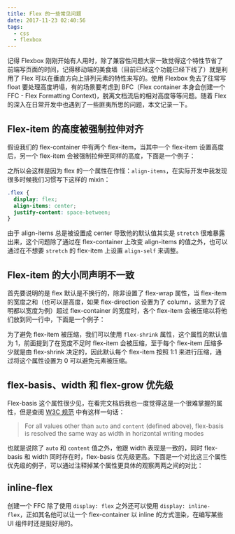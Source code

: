 ```yaml
---
title: Flex 的一些常见问题
date: 2017-11-23 02:40:56
tags:
  - css
  - flexbox
---
```


记得 Flexbox 刚刚开始有人用时，除了兼容性问题大家一致觉得这个特性节省了前端写页面的时间，记得移动端的美食墙（目前已经这个功能已经下线了）就是利用了 Flex 可以在垂直方向上排列元素的特性来写的。使用 Flexbox 免去了往常写 float 要处理高度坍塌，有的场景要考虑到 BFC（Flex container 本身会创建一个 FFC - Flex Formatting Context)，脱离文档流后的相对高度等等问题。随着 Flex 的深入在日常开发中也遇到了一些匪夷所思的问题，本文记录一下。

## Flex-item 的高度被强制拉伸对齐
假设我们的 flex-container 中有两个 flex-item，当其中一个 flex-item 设置高度后，另一个 flex-item 会被强制拉伸至同样的高度，下面是一个例子：

<script async src="//jsfiddle.net/jiananshi/rgr0wsfk/1/embed/html,css,result/"></script>

之所以会这样是因为 flex 的一个属性在作怪：`align-items`，在实际开发中我发现很多时候我们习惯写下这样的 mixin：

```css
.flex {
  display: flex;
  align-items: center;
  justify-content: space-between;
}
```

由于 align-items 总是被设置成 center 导致他的默认值其实是 `stretch` 很难暴露出来，这个问题除了通过在 flex-container 上改变 align-items 的值之外，也可以通过在不想要 `stretch` 的 flex-item 上设置 `align-self` 来调整。

## Flex-item 的大小同声明不一致
首先要说明的是 flex 默认是不换行的，除非设置了 flex-wrap 属性，当 flex-item 的宽度之和（也可以是高度，如果 flex-direction 设置为了 column，这里为了说明都以宽度为例）超过 flex-container 的宽度时，各个 flex-item 会被压缩以将他们放到同一行中，下面是一个例子：

<script async src="//jsfiddle.net/jiananshi/hhegb9cy/2/embed/html,css,result/"></script>

为了避免 flex-item 被压缩，我们可以使用 `flex-shrink` 属性，这个属性的默认值为 1，前面提到了在宽度不足时 flex-item 会被压缩，至于每个 flex-item 压缩多少就是由 flex-shrink 决定的，因此默认每个 flex-item 按照 1:1 来进行压缩，通过将这个属性设置为 0 可以避免元素被压缩。

## flex-basis、width 和 flex-grow 优先级
Flex-basis 这个属性很少见，在看完文档后我也一度觉得这是一个很难掌握的属性，但是查阅 [W3C 规范](https://www.w3.org/TR/css-flexbox-1/#flex-basis-property) 中有这样一句话：

> For all values other than `auto` and `content` (defined above), flex-basis is resolved the same way as width in horizontal writing modes

也就是说除了 `auto` 和 `content` 值之外，他跟 width 表现是一致的，同时 flex-basis 和 width 同时存在时，flex-basis 优先级更高。下面是一个对比这三个属性优先级的例子，可以通过注释掉某个属性更具体的观察两两之间的对比：

<script async src="//jsfiddle.net/jiananshi/nzh2d9bb/embed/html,css,result/"></script>

## inline-flex
创建一个 FFC 除了使用 `display: flex` 之外还可以使用 `display: inline-flex`，正如其名他可以让一个 flex-container 以 inline 的方式渲染，在编写某些 UI 组件时还是挺好用的。